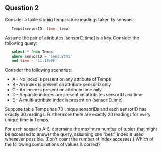 Question 2
-------------------
Consider a table storing temperature readings taken by sensors: 
```SQL
   Temps(sensorID, time, temp)
```
Assume the pair of attributes [sensorID,time] is a key. Consider the following query: 
```SQL
   select * from Temps
   where sensorID = 'sensor541'
   and time = '11:15:06'
```
Consider the following scenarios:
* A - No index is present on any attribute of Temps
* B - An index is present on attribute sensorID only
* C - An index is present on attribute time only
* D - Separate indexes are present on attributes sensorID and time
* E - A multi-attribute index is present on (sensorID,time)

Suppose table Temps has 70 unique sensorIDs and each sensorID has exactly 30 readings. Furthermore there are exactly 20 readings for every unique time in Temps.

For each scenario A-E, determine the maximum number of tuples that might be accessed to answer the query, assuming one "best" index is used whenever possible. (Don't count the number of index accesses.) Which of the following combinations of values is correct? 
